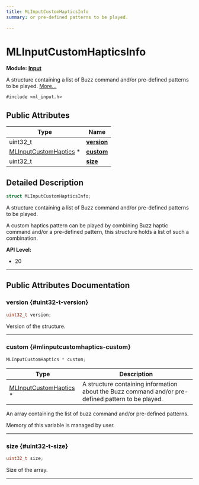```yaml
---
title: MLInputCustomHapticsInfo
summary: or pre-defined patterns to be played. 

---
```


# MLInputCustomHapticsInfo

**Module:** **[Input](/versioned_docs/version-31-Aug-2023/api-ref/api/Modules/group___input/group___input.md)**



A structure containing a list of Buzz command and/or pre-defined patterns to be played.  [More...](#detailed-description)


`#include <ml_input.h>`

## Public Attributes

| Type           | Name           |
| -------------- | -------------- |
| uint32_t | **[version](/versioned_docs/version-31-Aug-2023/api-ref/api/Modules/group___input/struct_m_l_input_custom_haptics_info.md#uint32-t-version)**  |
| [MLInputCustomHaptics](/versioned_docs/version-31-Aug-2023/api-ref/api/Modules/group___input/struct_m_l_input_custom_haptics.md) * | **[custom](/versioned_docs/version-31-Aug-2023/api-ref/api/Modules/group___input/struct_m_l_input_custom_haptics_info.md#mlinputcustomhaptics-custom)**  |
| uint32_t | **[size](/versioned_docs/version-31-Aug-2023/api-ref/api/Modules/group___input/struct_m_l_input_custom_haptics_info.md#uint32-t-size)**  |

## Detailed Description

```cpp
struct MLInputCustomHapticsInfo;
```

A structure containing a list of Buzz command and/or pre-defined patterns to be played. 


A custom haptics pattern can be played by combining Buzz haptic command and/or a pre-defined pattern, this structure holds a list of such a combination. 




**API Level:**
  * 20




-----------
## Public Attributes Documentation

### version {#uint32-t-version}

```cpp
uint32_t version;
```


Version of the structure. 





-----------

### custom {#mlinputcustomhaptics-custom}

```cpp
MLInputCustomHaptics * custom;
```



| Type | Description |
|--|--|
| [MLInputCustomHaptics](/versioned_docs/version-31-Aug-2023/api-ref/api/Modules/group___input/struct_m_l_input_custom_haptics.md) * | A structure containing information about the Buzz command and/or pre-defined pattern to be played.  |


An array containing the list of buzz command and/or pre-defined patterns.

Memory of this variable is managed by user. 





-----------

### size {#uint32-t-size}

```cpp
uint32_t size;
```


Size of the array. 





-----------


